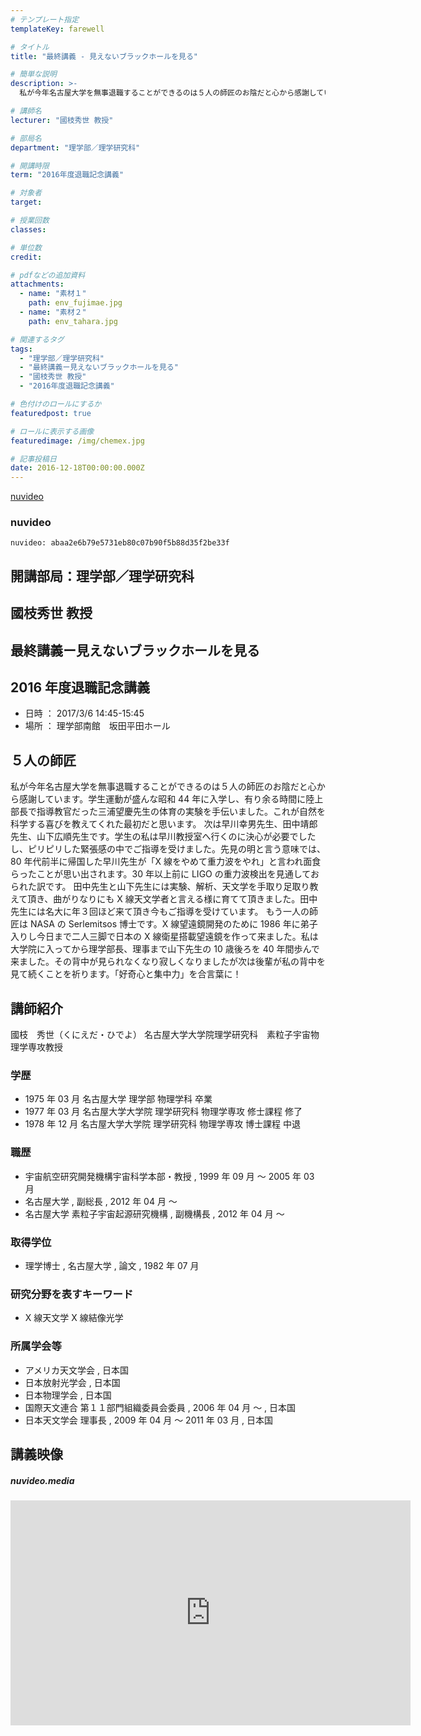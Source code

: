 ```yaml
---
# テンプレート指定
templateKey: farewell

# タイトル
title: "最終講義 - 見えないブラックホールを見る"

# 簡単な説明
description: >-
  私が今年名古屋大学を無事退職することができるのは５人の師匠のお陰だと心から感謝しています。学生運動が盛んな昭和44年に入学し、有り余る時間に陸上部長で指導教官だった三浦望慶先生の体育の実験を手伝いました。これが自然を科学する喜びを教えてくれた最初だと思います。 次は早川幸男先生、田中靖郎先生、山下広順先生です。学生の私は早川教授室へ行くのに決心が必要でしたし、ピリピリした緊張感の中でご指導を受けました。先見の明と言う意味では、80年代前半に帰国した早川先生が「X線をやめて重力波をやれ」と言われ面食らったことが思い出されます。30年以上前にLIGOの重力波検出を見通しておられた訳です。 田中先生と山下先生には実験、解析、天文学を手取り足取り教えて頂き、曲がりなりにもX線天文学者と言える様に育てて頂きました。田中先生には名大に年３回ほど来て頂き今もご指導を受けています。 もう一人の師匠はNASAのSerlemitsos博士です。X線望遠鏡開発のために1986年に弟子入りし今日まで二人三脚で日本のX線衛星搭載望遠鏡を作って来ました。私は大学院に入ってから理学部長、理事まで山下先生の10歳後ろを40年間歩んで来ました。その背中が見られなくなり寂しくなりましたが次は後輩が私の背中を見て続くことを祈ります。「好奇心と集中力」を合言葉に！

# 講師名
lecturer: "國枝秀世 教授"

# 部局名
department: "理学部／理学研究科"

# 開講時限
term: "2016年度退職記念講義"

# 対象者
target:

# 授業回数
classes:

# 単位数
credit:

# pdfなどの追加資料
attachments:
  - name: "素材１"
    path: env_fujimae.jpg
  - name: "素材２"
    path: env_tahara.jpg

# 関連するタグ
tags:
  - "理学部／理学研究科"
  - "最終講義ー見えないブラックホールを見る"
  - "國枝秀世 教授"
  - "2016年度退職記念講義"

# 色付けのロールにするか
featuredpost: true

# ロールに表示する画像
featuredimage: /img/chemex.jpg

# 記事投稿日
date: 2016-12-18T00:00:00.000Z
---
```


[nuvideo](https://nuvideo.media.nagoya-u.ac.jp/embed/abaa2e6b79e5731eb80c07b90f5b88d35f2be33f/autostart/false/caption/true)

### nuvideo

`nuvideo: abaa2e6b79e5731eb80c07b90f5b88d35f2be33f`

## 開講部局：理学部／理学研究科

## 國枝秀世 教授

## 最終講義ー見えないブラックホールを見る

## 2016 年度退職記念講義

- 日時 ： 2017/3/6 14:45-15:45
- 場所 ： 理学部南館　坂田平田ホール

## ５人の師匠

私が今年名古屋大学を無事退職することができるのは５人の師匠のお陰だと心から感謝しています。学生運動が盛んな昭和 44 年に入学し、有り余る時間に陸上部長で指導教官だった三浦望慶先生の体育の実験を手伝いました。これが自然を科学する喜びを教えてくれた最初だと思います。 次は早川幸男先生、田中靖郎先生、山下広順先生です。学生の私は早川教授室へ行くのに決心が必要でしたし、ピリピリした緊張感の中でご指導を受けました。先見の明と言う意味では、80 年代前半に帰国した早川先生が「X 線をやめて重力波をやれ」と言われ面食らったことが思い出されます。30 年以上前に LIGO の重力波検出を見通しておられた訳です。 田中先生と山下先生には実験、解析、天文学を手取り足取り教えて頂き、曲がりなりにも X 線天文学者と言える様に育てて頂きました。田中先生には名大に年３回ほど来て頂き今もご指導を受けています。 もう一人の師匠は NASA の Serlemitsos 博士です。X 線望遠鏡開発のために 1986 年に弟子入りし今日まで二人三脚で日本の X 線衛星搭載望遠鏡を作って来ました。私は大学院に入ってから理学部長、理事まで山下先生の 10 歳後ろを 40 年間歩んで来ました。その背中が見られなくなり寂しくなりましたが次は後輩が私の背中を見て続くことを祈ります。「好奇心と集中力」を合言葉に！

## 講師紹介

國枝　秀世（くにえだ・ひでよ） 名古屋大学大学院理学研究科　素粒子宇宙物理学専攻教授

### 学歴

- 1975 年 03 月 名古屋大学 理学部 物理学科 卒業
- 1977 年 03 月 名古屋大学大学院 理学研究科 物理学専攻 修士課程 修了
- 1978 年 12 月 名古屋大学大学院 理学研究科 物理学専攻 博士課程 中退

### 職歴

- 宇宙航空研究開発機構宇宙科学本部・教授 , 1999 年 09 月 ～ 2005 年 03 月
- 名古屋大学 , 副総長 , 2012 年 04 月 ～
- 名古屋大学 素粒子宇宙起源研究機構 , 副機構長 , 2012 年 04 月 ～

### 取得学位

- 理学博士 , 名古屋大学 , 論文 , 1982 年 07 月

### 研究分野を表すキーワード

- X 線天文学 X 線結像光学

### 所属学会等

- アメリカ天文学会 , 日本国
- 日本放射光学会 , 日本国
- 日本物理学会 , 日本国
- 国際天文連合 第１１部門組織委員会委員 , 2006 年 04 月 ～ , 日本国
- 日本天文学会 理事長 , 2009 年 04 月 ～ 2011 年 03 月 , 日本国

## 講義映像

##### nuvideo.media

<iframe src="https://nuvideo.media.nagoya-u.ac.jp/embed/abaa2e6b79e5731eb80c07b90f5b88d35f2be33f/autostart/false/caption/true" width="640" height="360" frameborder="0" allowfullscreen></iframe>

